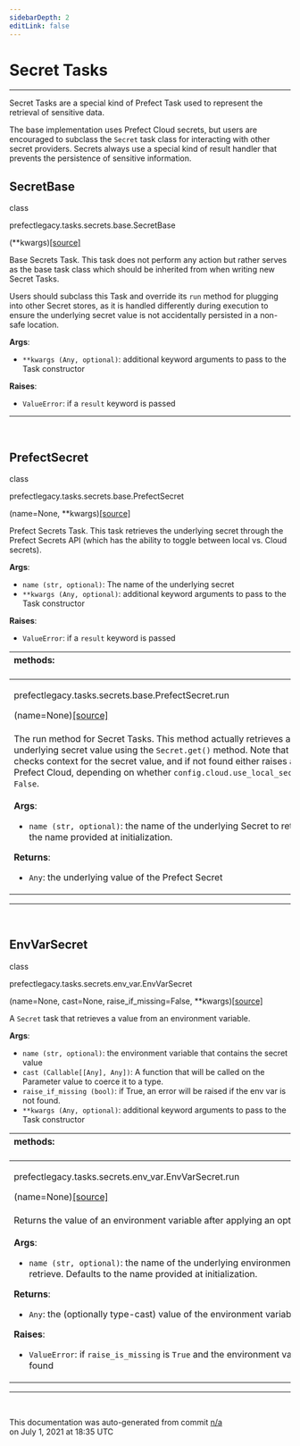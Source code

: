 ```yaml
---
sidebarDepth: 2
editLink: false
---
```

# Secret Tasks
---
Secret Tasks are a special kind of Prefect Task used to represent the retrieval of sensitive data.

The base implementation uses Prefect Cloud secrets, but users are encouraged to subclass the `Secret` task
class for interacting with other secret providers. Secrets always use a special kind of result handler that
prevents the persistence of sensitive information.
 ## SecretBase
 <div class='class-sig' id='prefect-tasks-secrets-base-secretbase'><p class="prefect-sig">class </p><p class="prefect-class">prefectlegacy.tasks.secrets.base.SecretBase</p>(**kwargs)<span class="source"><a href="https://github.com/PrefectHQ/prefect/blob/master/src/prefectlegacy/tasks/secrets/base.py#L8">[source]</a></span></div>

Base Secrets Task.  This task does not perform any action but rather serves as the base task class which should be inherited from when writing new Secret Tasks.

Users should subclass this Task and override its `run` method for plugging into other Secret stores, as it is handled differently during execution to ensure the underlying secret value is not accidentally persisted in a non-safe location.

**Args**:     <ul class="args"><li class="args">`**kwargs (Any, optional)`: additional keyword arguments to pass to the Task constructor</li></ul> **Raises**:     <ul class="args"><li class="args">`ValueError`: if a `result` keyword is passed</li></ul>


---
<br>

 ## PrefectSecret
 <div class='class-sig' id='prefect-tasks-secrets-base-prefectsecret'><p class="prefect-sig">class </p><p class="prefect-class">prefectlegacy.tasks.secrets.base.PrefectSecret</p>(name=None, **kwargs)<span class="source"><a href="https://github.com/PrefectHQ/prefect/blob/master/src/prefectlegacy/tasks/secrets/base.py#L32">[source]</a></span></div>

Prefect Secrets Task.  This task retrieves the underlying secret through the Prefect Secrets API (which has the ability to toggle between local vs. Cloud secrets).

**Args**:     <ul class="args"><li class="args">`name (str, optional)`: The name of the underlying secret     </li><li class="args">`**kwargs (Any, optional)`: additional keyword arguments to pass to the Task constructor</li></ul> **Raises**:     <ul class="args"><li class="args">`ValueError`: if a `result` keyword is passed</li></ul>

|methods: &nbsp;&nbsp;&nbsp;&nbsp;&nbsp;&nbsp;&nbsp;&nbsp;&nbsp;&nbsp;&nbsp;&nbsp;&nbsp;&nbsp;&nbsp;&nbsp;&nbsp;&nbsp;&nbsp;&nbsp;&nbsp;&nbsp;&nbsp;&nbsp;&nbsp;&nbsp;&nbsp;&nbsp;&nbsp;&nbsp;&nbsp;&nbsp;&nbsp;&nbsp;&nbsp;&nbsp;&nbsp;&nbsp;&nbsp;&nbsp;&nbsp;&nbsp;&nbsp;&nbsp;&nbsp;&nbsp;&nbsp;&nbsp;&nbsp;&nbsp;&nbsp;&nbsp;&nbsp;&nbsp;&nbsp;&nbsp;&nbsp;&nbsp;&nbsp;&nbsp;&nbsp;&nbsp;&nbsp;&nbsp;&nbsp;&nbsp;&nbsp;&nbsp;&nbsp;&nbsp;&nbsp;&nbsp;&nbsp;&nbsp;&nbsp;&nbsp;&nbsp;&nbsp;&nbsp;&nbsp;&nbsp;&nbsp;&nbsp;&nbsp;&nbsp;&nbsp;&nbsp;&nbsp;&nbsp;&nbsp;&nbsp;&nbsp;&nbsp;&nbsp;&nbsp;&nbsp;&nbsp;&nbsp;&nbsp;&nbsp;&nbsp;&nbsp;&nbsp;&nbsp;&nbsp;&nbsp;&nbsp;&nbsp;&nbsp;&nbsp;&nbsp;&nbsp;&nbsp;&nbsp;&nbsp;&nbsp;&nbsp;&nbsp;&nbsp;&nbsp;&nbsp;&nbsp;&nbsp;&nbsp;&nbsp;&nbsp;&nbsp;&nbsp;&nbsp;&nbsp;&nbsp;&nbsp;&nbsp;&nbsp;&nbsp;&nbsp;&nbsp;&nbsp;&nbsp;&nbsp;&nbsp;&nbsp;&nbsp;&nbsp;&nbsp;&nbsp;&nbsp;&nbsp;&nbsp;&nbsp;|
|:----|
 | <div class='method-sig' id='prefect-tasks-secrets-base-prefectsecret-run'><p class="prefect-class">prefectlegacy.tasks.secrets.base.PrefectSecret.run</p>(name=None)<span class="source"><a href="https://github.com/PrefectHQ/prefect/blob/master/src/prefectlegacy/tasks/secrets/base.py#L49">[source]</a></span></div>
<p class="methods">The run method for Secret Tasks.  This method actually retrieves and returns the underlying secret value using the `Secret.get()` method.  Note that this method first checks context for the secret value, and if not found either raises an error or queries Prefect Cloud, depending on whether `config.cloud.use_local_secrets` is `True` or `False`.<br><br>**Args**:     <ul class="args"><li class="args">`name (str, optional)`: the name of the underlying Secret to retrieve. Defaults         to the name provided at initialization.</li></ul> **Returns**:     <ul class="args"><li class="args">`Any`: the underlying value of the Prefect Secret</li></ul></p>|

---
<br>

 ## EnvVarSecret
 <div class='class-sig' id='prefect-tasks-secrets-env-var-envvarsecret'><p class="prefect-sig">class </p><p class="prefect-class">prefectlegacy.tasks.secrets.env_var.EnvVarSecret</p>(name=None, cast=None, raise_if_missing=False, **kwargs)<span class="source"><a href="https://github.com/PrefectHQ/prefect/blob/master/src/prefectlegacy/tasks/secrets/env_var.py#L7">[source]</a></span></div>

A `Secret` task that retrieves a value from an environment variable.

**Args**:     <ul class="args"><li class="args">`name (str, optional)`: the environment variable that contains the secret value     </li><li class="args">`cast (Callable[[Any], Any])`: A function that will be called on the Parameter         value to coerce it to a type.     </li><li class="args">`raise_if_missing (bool)`: if True, an error will be raised if the env var is not found.     </li><li class="args">`**kwargs (Any, optional)`: additional keyword arguments to pass to the Task constructor</li></ul>

|methods: &nbsp;&nbsp;&nbsp;&nbsp;&nbsp;&nbsp;&nbsp;&nbsp;&nbsp;&nbsp;&nbsp;&nbsp;&nbsp;&nbsp;&nbsp;&nbsp;&nbsp;&nbsp;&nbsp;&nbsp;&nbsp;&nbsp;&nbsp;&nbsp;&nbsp;&nbsp;&nbsp;&nbsp;&nbsp;&nbsp;&nbsp;&nbsp;&nbsp;&nbsp;&nbsp;&nbsp;&nbsp;&nbsp;&nbsp;&nbsp;&nbsp;&nbsp;&nbsp;&nbsp;&nbsp;&nbsp;&nbsp;&nbsp;&nbsp;&nbsp;&nbsp;&nbsp;&nbsp;&nbsp;&nbsp;&nbsp;&nbsp;&nbsp;&nbsp;&nbsp;&nbsp;&nbsp;&nbsp;&nbsp;&nbsp;&nbsp;&nbsp;&nbsp;&nbsp;&nbsp;&nbsp;&nbsp;&nbsp;&nbsp;&nbsp;&nbsp;&nbsp;&nbsp;&nbsp;&nbsp;&nbsp;&nbsp;&nbsp;&nbsp;&nbsp;&nbsp;&nbsp;&nbsp;&nbsp;&nbsp;&nbsp;&nbsp;&nbsp;&nbsp;&nbsp;&nbsp;&nbsp;&nbsp;&nbsp;&nbsp;&nbsp;&nbsp;&nbsp;&nbsp;&nbsp;&nbsp;&nbsp;&nbsp;&nbsp;&nbsp;&nbsp;&nbsp;&nbsp;&nbsp;&nbsp;&nbsp;&nbsp;&nbsp;&nbsp;&nbsp;&nbsp;&nbsp;&nbsp;&nbsp;&nbsp;&nbsp;&nbsp;&nbsp;&nbsp;&nbsp;&nbsp;&nbsp;&nbsp;&nbsp;&nbsp;&nbsp;&nbsp;&nbsp;&nbsp;&nbsp;&nbsp;&nbsp;&nbsp;&nbsp;&nbsp;&nbsp;&nbsp;&nbsp;&nbsp;&nbsp;|
|:----|
 | <div class='method-sig' id='prefect-tasks-secrets-env-var-envvarsecret-run'><p class="prefect-class">prefectlegacy.tasks.secrets.env_var.EnvVarSecret.run</p>(name=None)<span class="source"><a href="https://github.com/PrefectHQ/prefect/blob/master/src/prefectlegacy/tasks/secrets/env_var.py#L31">[source]</a></span></div>
<p class="methods">Returns the value of an environment variable after applying an optional `cast` function.<br><br>**Args**:     <ul class="args"><li class="args">`name (str, optional)`: the name of the underlying environment variable to         retrieve. Defaults to the name provided at initialization.</li></ul> **Returns**:     <ul class="args"><li class="args">`Any`: the (optionally type-cast) value of the environment variable</li></ul> **Raises**:     <ul class="args"><li class="args">`ValueError`: if `raise_is_missing` is `True` and the environment variable was not found</li></ul></p>|

---
<br>


<p class="auto-gen">This documentation was auto-generated from commit <a href='https://github.com/PrefectHQ/prefect/commit/n/a'>n/a</a> </br>on July 1, 2021 at 18:35 UTC</p>